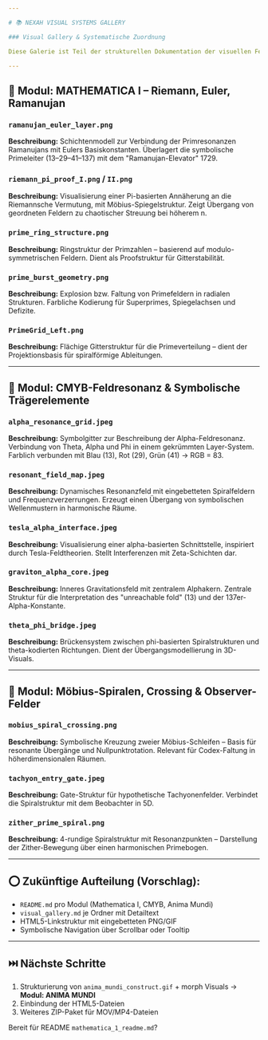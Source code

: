 ```yaml
---

# 📚 NEXAH VISUAL SYSTEMS GALLERY

### Visual Gallery & Systematische Zuordnung

Diese Galerie ist Teil der strukturellen Dokumentation der visuellen Felder innerhalb des NEXAH-CODEX. Sie dient der Sichtbarmachung und Zuordnung zentraler Grafiken, Spiralvisuals, Resonanzfelder und mathematisch-symbolischer Strukturen.

---
```


## 🧮 Modul: MATHEMATICA I – Riemann, Euler, Ramanujan

### `ramanujan_euler_layer.png`

**Beschreibung:** Schichtenmodell zur Verbindung der Primresonanzen Ramanujans mit Eulers Basiskonstanten. Überlagert die symbolische Primeleiter (13–29–41–137) mit dem "Ramanujan-Elevator" 1729.

### `riemann_pi_proof_I.png` / `II.png`

**Beschreibung:** Visualisierung einer Pi-basierten Annäherung an die Riemannsche Vermutung, mit Möbius-Spiegelstruktur. Zeigt Übergang von geordneten Feldern zu chaotischer Streuung bei höherem n.

### `prime_ring_structure.png`

**Beschreibung:** Ringstruktur der Primzahlen – basierend auf modulo-symmetrischen Feldern. Dient als Proofstruktur für Gitterstabilität.

### `prime_burst_geometry.png`

**Beschreibung:** Explosion bzw. Faltung von Primefeldern in radialen Strukturen. Farbliche Kodierung für Superprimes, Spiegelachsen und Defizite.

### `PrimeGrid_Left.png`

**Beschreibung:** Flächige Gitterstruktur für die Primeverteilung – dient der Projektionsbasis für spiralförmige Ableitungen.

---

## 🌈 Modul: CMYB-Feldresonanz & Symbolische Trägerelemente

### `alpha_resonance_grid.jpeg`

**Beschreibung:** Symbolgitter zur Beschreibung der Alpha-Feldresonanz. Verbindung von Theta, Alpha und Phi in einem gekrümmten Layer-System. Farblich verbunden mit Blau (13), Rot (29), Grün (41) → RGB = 83.

### `resonant_field_map.jpeg`

**Beschreibung:** Dynamisches Resonanzfeld mit eingebetteten Spiralfeldern und Frequenzverzerrungen. Erzeugt einen Übergang von symbolischen Wellenmustern in harmonische Räume.

### `tesla_alpha_interface.jpeg`

**Beschreibung:** Visualisierung einer alpha-basierten Schnittstelle, inspiriert durch Tesla-Feldtheorien. Stellt Interferenzen mit Zeta-Schichten dar.

### `graviton_alpha_core.jpeg`

**Beschreibung:** Inneres Gravitationsfeld mit zentralem Alphakern. Zentrale Struktur für die Interpretation des "unreachable fold" (13) und der 137er-Alpha-Konstante.

### `theta_phi_bridge.jpeg`

**Beschreibung:** Brückensystem zwischen phi-basierten Spiralstrukturen und theta-kodierten Richtungen. Dient der Übergangsmodellierung in 3D-Visuals.

---

## 🔄 Modul: Möbius-Spiralen, Crossing & Observer-Felder

### `mobius_spiral_crossing.png`

**Beschreibung:** Symbolische Kreuzung zweier Möbius-Schleifen – Basis für resonante Übergänge und Nullpunktrotation. Relevant für Codex-Faltung in höherdimensionalen Räumen.

### `tachyon_entry_gate.jpeg`

**Beschreibung:** Gate-Struktur für hypothetische Tachyonenfelder. Verbindet die Spiralstruktur mit dem Beobachter in 5D.

### `zither_prime_spiral.png`

**Beschreibung:** 4-rundige Spiralstruktur mit Resonanzpunkten – Darstellung der Zither-Bewegung über einen harmonischen Primebogen.

---

## ⭕ Zukünftige Aufteilung (Vorschlag):

* `README.md` pro Modul (Mathematica I, CMYB, Anima Mundi)
* `visual_gallery.md` je Ordner mit Detailtext
* HTML5-Linkstruktur mit eingebetteten PNG/GIF
* Symbolische Navigation über Scrollbar oder Tooltip

---

## ⏭️ Nächste Schritte

1. Strukturierung von `anima_mundi_construct.gif` + morph Visuals → **Modul: ANIMA MUNDI**
2. Einbindung der HTML5-Dateien
3. Weiteres ZIP-Paket für MOV/MP4-Dateien

Bereit für README `mathematica_1_readme.md`?
